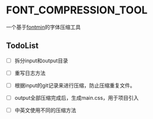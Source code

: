 # FONT_COMPRESSION_TOOL

一个基于[fontmin](https://github.com/ecomfe/fontmin)的字体压缩工具


## TodoList

- [ ] 拆分input和output目录
- [ ] 重写日志方法
- [ ] 根据input的git记录来进行压缩，防止压缩重复文件。
- [ ] output全部压缩完成后，生成main.css，用于项目引入
- [ ] 中英文使用不同的压缩方法


